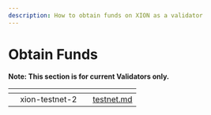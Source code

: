 ```yaml
---
description: How to obtain funds on XION as a validator
---
```


# Obtain Funds

**Note: This section is for current Validators only.**

<table data-view="cards"><thead><tr><th></th><th align="center"></th><th></th><th data-hidden data-card-target data-type="content-ref"></th></tr></thead><tbody><tr><td></td><td align="center">xion-testnet-2</td><td></td><td><a href="testnet.md">testnet.md</a></td></tr></tbody></table>
